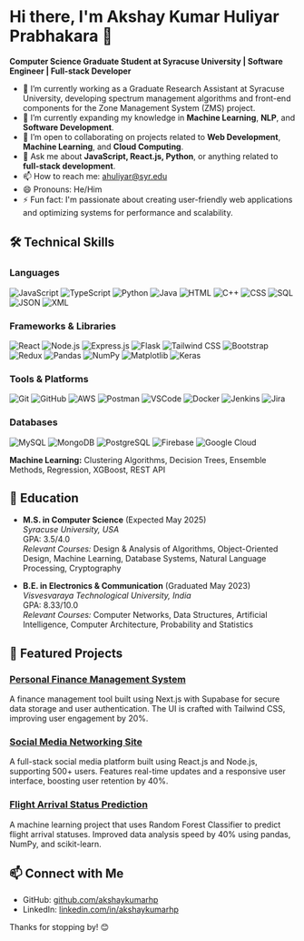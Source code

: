 # Hi there, I'm Akshay Kumar Huliyar Prabhakara 👋

**Computer Science Graduate Student at Syracuse University | Software Engineer | Full-stack Developer**

- 🔭 I’m currently working as a Graduate Research Assistant at Syracuse University, developing spectrum management algorithms and front-end components for the Zone Management System (ZMS) project.
- 🌱 I’m currently expanding my knowledge in **Machine Learning**, **NLP**, and **Software Development**.
- 👯 I’m open to collaborating on projects related to **Web Development**, **Machine Learning**, and **Cloud Computing**.
- 💬 Ask me about **JavaScript, React.js, Python**, or anything related to **full-stack development**.
- 📫 How to reach me: [ahuliyar@syr.edu](mailto:ahuliyar@syr.edu)
- 😄 Pronouns: He/Him
- ⚡ Fun fact: I'm passionate about creating user-friendly web applications and optimizing systems for performance and scalability.

## 🛠️ Technical Skills

### Languages
![JavaScript](https://img.shields.io/badge/-JavaScript-F7DF1E?logo=javascript&logoColor=black&style=flat-square)
![TypeScript](https://img.shields.io/badge/-TypeScript-3178C6?logo=typescript&logoColor=white&style=flat-square)
![Python](https://img.shields.io/badge/-Python-3776AB?logo=python&logoColor=white&style=flat-square)
![Java](https://img.shields.io/badge/-Java-007396?logo=java&logoColor=white&style=flat-square)
![HTML](https://img.shields.io/badge/-HTML-E34F26?logo=html5&logoColor=white&style=flat-square)
![C++](https://img.shields.io/badge/-C++-00599C?logo=cplusplus&logoColor=white&style=flat-square)
![CSS](https://img.shields.io/badge/-CSS-1572B6?logo=css3&logoColor=white&style=flat-square)
![SQL](https://img.shields.io/badge/-SQL-4479A1?logo=mysql&logoColor=white&style=flat-square)
![JSON](https://img.shields.io/badge/-JSON-000000?logo=json&logoColor=white&style=flat-square)
![XML](https://img.shields.io/badge/-XML-FF6600?logo=xml&logoColor=white&style=flat-square)

### Frameworks & Libraries
![React](https://img.shields.io/badge/-React-61DAFB?logo=react&logoColor=black&style=flat-square)
![Node.js](https://img.shields.io/badge/-Node.js-339933?logo=node.js&logoColor=white&style=flat-square)
![Express.js](https://img.shields.io/badge/-Express.js-000000?logo=express&logoColor=white&style=flat-square)
![Flask](https://img.shields.io/badge/-Flask-000000?logo=flask&logoColor=white&style=flat-square)
![Tailwind CSS](https://img.shields.io/badge/-Tailwind_CSS-38B2AC?logo=tailwind-css&logoColor=white&style=flat-square)
![Bootstrap](https://img.shields.io/badge/-Bootstrap-7952B3?logo=bootstrap&logoColor=white&style=flat-square)
![Redux](https://img.shields.io/badge/-Redux-764ABC?logo=redux&logoColor=white&style=flat-square)
![Pandas](https://img.shields.io/badge/-Pandas-150458?logo=pandas&logoColor=white&style=flat-square)
![NumPy](https://img.shields.io/badge/-NumPy-013243?logo=numpy&logoColor=white&style=flat-square)
![Matplotlib](https://img.shields.io/badge/-Matplotlib-3776AB?logo=python&logoColor=white&style=flat-square)
![Keras](https://img.shields.io/badge/-Keras-D00000?logo=keras&logoColor=white&style=flat-square)

### Tools & Platforms
![Git](https://img.shields.io/badge/-Git-F05032?logo=git&logoColor=white&style=flat-square)
![GitHub](https://img.shields.io/badge/-GitHub-181717?logo=github&logoColor=white&style=flat-square)
![AWS](https://img.shields.io/badge/-AWS-232F3E?logo=amazon-aws&logoColor=white&style=flat-square)
![Postman](https://img.shields.io/badge/-Postman-FF6C37?logo=postman&logoColor=white&style=flat-square)
![VSCode](https://img.shields.io/badge/-VS_Code-007ACC?logo=visual-studio-code&logoColor=white&style=flat-square)
![Docker](https://img.shields.io/badge/-Docker-2496ED?logo=docker&logoColor=white&style=flat-square)
![Jenkins](https://img.shields.io/badge/-Jenkins-D24939?logo=jenkins&logoColor=white&style=flat-square)
![Jira](https://img.shields.io/badge/-Jira-0052CC?logo=jira&logoColor=white&style=flat-square)

### Databases
![MySQL](https://img.shields.io/badge/-MySQL-4479A1?logo=mysql&logoColor=white&style=flat-square)
![MongoDB](https://img.shields.io/badge/-MongoDB-47A248?logo=mongodb&logoColor=white&style=flat-square)
![PostgreSQL](https://img.shields.io/badge/-PostgreSQL-336791?logo=postgresql&logoColor=white&style=flat-square)
![Firebase](https://img.shields.io/badge/-Firebase-FFCA28?logo=firebase&logoColor=black&style=flat-square)
![Google Cloud](https://img.shields.io/badge/-Google_Cloud-4285F4?logo=google-cloud&logoColor=white&style=flat-square)

**Machine Learning:** Clustering Algorithms, Decision Trees, Ensemble Methods, Regression, XGBoost, REST API

## 📘 Education

- **M.S. in Computer Science** (Expected May 2025)  
  *Syracuse University, USA*  
  GPA: 3.5/4.0  
  *Relevant Courses:* Design & Analysis of Algorithms, Object-Oriented Design, Machine Learning, Database Systems, Natural Language Processing, Cryptography

- **B.E. in Electronics & Communication** (Graduated May 2023)  
  *Visvesvaraya Technological University, India*  
  GPA: 8.33/10.0  
  *Relevant Courses:* Computer Networks, Data Structures, Artificial Intelligence, Computer Architecture, Probability and Statistics

## 🌟 Featured Projects

### [Personal Finance Management System](https://github.com/akshaykumarhp/Personal-Finance-Management-System)
A finance management tool built using Next.js with Supabase for secure data storage and user authentication. The UI is crafted with Tailwind CSS, improving user engagement by 20%.

### [Social Media Networking Site](https://github.com/akshaykumarhp/Interactify-socialmedia-project)
A full-stack social media platform built using React.js and Node.js, supporting 500+ users. Features real-time updates and a responsive user interface, boosting user retention by 40%.

### [Flight Arrival Status Prediction](https://github.com/akshaykumarhp/Flight-Arrival-Status-using-Random-Forest-Classifier)
A machine learning project that uses Random Forest Classifier to predict flight arrival statuses. Improved data analysis speed by 40% using pandas, NumPy, and scikit-learn.

## 📫 Connect with Me

- GitHub: [github.com/akshaykumarhp](https://github.com/akshaykumarhp)
- LinkedIn: [linkedin.com/in/akshaykumarhp](http://www.linkedin.com/in/akshaykumarhp)

Thanks for stopping by! 😊
